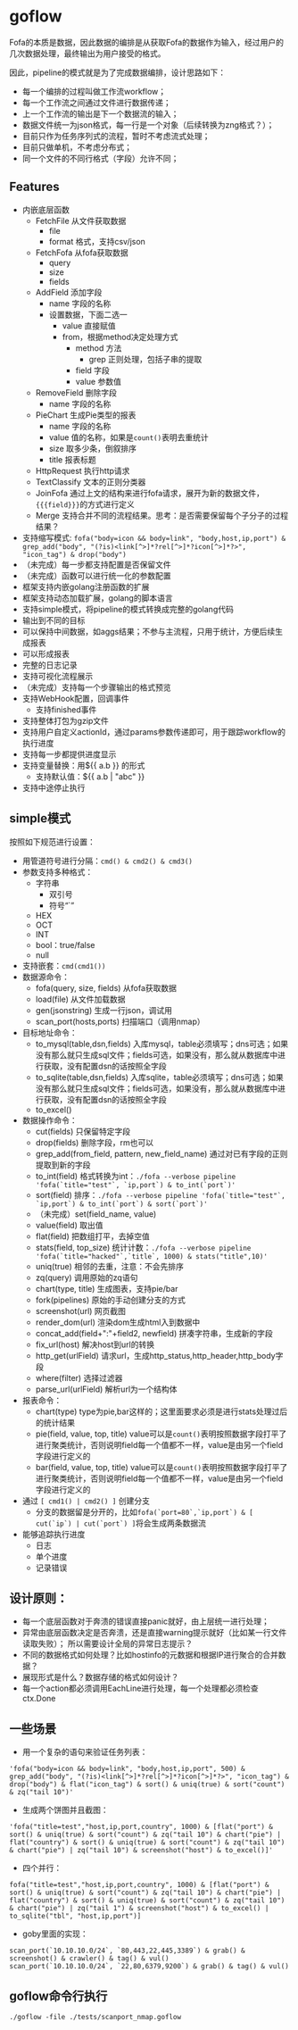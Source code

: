 # goflow

Fofa的本质是数据，因此数据的编排是从获取Fofa的数据作为输入，经过用户的几次数据处理，最终输出为用户接受的格式。

因此，pipeline的模式就是为了完成数据编排，设计思路如下：
-   每一个编排的过程叫做工作流workflow；
-   每一个工作流之间通过文件进行数据传递；
-   上一个工作流的输出是下一个数据流的输入；
-   数据文件统一为json格式，每一行是一个对象（后续转换为zng格式？）；
-   目前只作为任务序列式的流程，暂时不考虑流式处理；
-   目前只做单机，不考虑分布式；
-   同一个文件的不同行格式（字段）允许不同；

## Features
- 内嵌底层函数
    - FetchFile 从文件获取数据
        -   file
        -   format 格式，支持csv/json
    - FetchFofa 从fofa获取数据
        -   query
        -   size
        -   fields
    - AddField 添加字段
        -   name 字段的名称
        -   设置数据，下面二选一
            -   value 直接赋值
            -   from，根据method决定处理方式
                -   method 方法
                    -   grep 正则处理，包括子串的提取
                -   field 字段
                -   value 参数值
    - RemoveField 删除字段
        - name 字段的名称
    - PieChart 生成Pie类型的报表
      - name 字段的名称
      - value 值的名称，如果是```count()```表明去重统计
      - size 取多少条，倒叙排序
      - title 报表标题
    - HttpRequest 执行http请求
    - TextClassify 文本的正则分类器
    - JoinFofa 通过上文的结构来进行fofa请求，展开为新的数据文件，```{{{field}}}```的方式进行定义
    - Merge 支持合并不同的流程结果。思考：是否需要保留每个子分子的过程结果？
- 支持缩写模式: ```fofa("body=icon && body=link", "body,host,ip,port") & grep_add("body", "(?is)<link[^>]*?rel[^>]*?icon[^>]*?>", "icon_tag") & drop("body")```
- （未完成）每一步都支持配置是否保留文件
- （未完成）函数可以进行统一化的参数配置
- 框架支持内嵌golang注册函数的扩展
- 框架支持动态加载扩展，golang的脚本语言
- 支持simple模式，将pipeline的模式转换成完整的golang代码
- 输出到不同的目标
- 可以保持中间数据，如aggs结果；不参与主流程，只用于统计，方便后续生成报表
- 可以形成报表
- 完整的日志记录
- 支持可视化流程展示
- （未完成）支持每一个步骤输出的格式预览
- 支持WebHook配置，回调事件
  - 支持finished事件
- 支持整体打包为gzip文件
- 支持用户自定义actionId，通过params参数传递即可，用于跟踪workflow的执行进度
- 支持每一步都提供进度显示
- 支持变量替换：用${{ a.b }} 的形式
  - 支持默认值：${{ a.b | "abc" }}
- 支持中途停止执行

## simple模式

按照如下规范进行设置：
- 用管道符号进行分隔：```cmd() & cmd2() & cmd3()```
- 参数支持多种格式：
    -   字符串
        -   双引号
        -   符号“`”
    -   HEX
    -   OCT
    -   INT
    -   bool：true/false
    -   null
- 支持嵌套：```cmd(cmd1())```
- 数据源命令：
    -   fofa(query, size, fields) 从fofa获取数据
    -   load(file) 从文件加载数据
    -   gen(jsonstring) 生成一行json，调试用
    -   scan_port(hosts,ports) 扫描端口（调用nmap）
- 目标地址命令：
    -   to_mysql(table,dsn,fields) 入库mysql，table必须填写；dns可选；如果没有那么就只生成sql文件；fields可选，如果没有，那么就从数据库中进行获取，没有配置dsn的话按照全字段
    -   to_sqlite(table,dsn,fields) 入库sqlite，table必须填写；dns可选；如果没有那么就只生成sql文件；fields可选，如果没有，那么就从数据库中进行获取，没有配置dsn的话按照全字段
    -   to_excel()
- 数据操作命令：
    - cut(fields) 只保留特定字段
    - drop(fields) 删除字段，rm也可以
    - grep_add(from_field, pattern, new_field_name) 通过对已有字段的正则提取到新的字段
    - to_int(field) 格式转换为int：```./fofa --verbose pipeline 'fofa(`title="test"`, `ip,port`) & to_int(`port`)'```
    - sort(field) 排序：```./fofa --verbose pipeline 'fofa(`title="test"`, `ip,port`) & to_int(`port`) & sort(`port`)'```
    - （未完成）set(field_name, value)
    - value(field) 取出值
    - flat(field) 把数组打平，去掉空值
    - stats(field, top_size) 统计计数：```./fofa --verbose pipeline 'fofa(`title="hacked"`,`title`, 1000) & stats("title",10)'```
    - uniq(true) 相邻的去重，注意：不会先排序
    - zq(query) 调用原始的zq语句
    - chart(type, title) 生成图表，支持pie/bar
    - fork(pipelines) 原始的手动创建分支的方式
    - screenshot(url) 网页截图
    - render_dom(url) 渲染dom生成html入到数据中
    - concat_add(field+":"+field2, newfield) 拼凑字符串，生成新的字段
    - fix_url(host) 解决host到url的转换
    - http_get(urlField) 请求url，生成http_status,http_header,http_body字段
    - where(filter) 选择过滤器
    - parse_url(urlField) 解析url为一个结构体
- 报表命令：
  - chart(type) type为pie,bar这样的；这里面要求必须是进行stats处理过后的统计结果
  - pie(field, value, top, title) value可以是```count()```表明按照数据字段打平了进行聚类统计，否则说明field每一个值都不一样，value是由另一个field字段进行定义的
  - bar(field, value, top, title) value可以是```count()```表明按照数据字段打平了进行聚类统计，否则说明field每一个值都不一样，value是由另一个field字段进行定义的
- 通过 ```[ cmd1() | cmd2() ]``` 创建分支
    -   分支的数据留是分开的，比如```fofa(`port=80`,`ip,port`) & [ cut(`ip`) | cut(`port`) ]```将会生成两条数据流
- 能够追踪执行进度
    -   日志
    -   单个进度
    -   记录错误

## 设计原则：
- 每一个底层函数对于奔溃的错误直接panic就好，由上层统一进行处理；
- 异常由底层函数决定是否奔溃，还是直接warning提示就好（比如某一行文件读取失败）； 所以需要设计全局的异常日志提示？
- 不同的数据格式如何处理？比如hostinfo的元数据和根据IP进行聚合的合并数据？
- 展现形式是什么？数据存储的格式如何设计？
- 每一个action都必须调用EachLine进行处理，每一个处理都必须检查ctx.Done

## 一些场景

-   用一个复杂的语句来验证任务列表：
```
'fofa("body=icon && body=link", "body,host,ip,port", 500) & grep_add("body", "(?is)<link[^>]*?rel[^>]*?icon[^>]*?>", "icon_tag") & drop("body") & flat("icon_tag") & sort() & uniq(true) & sort("count") & zq("tail 10")'
```

-   生成两个饼图并且截图：
```
'fofa("title=test","host,ip,port,country", 1000) & [flat("port") & sort() & uniq(true) & sort("count") & zq("tail 10") & chart("pie") | flat("country") & sort() & uniq(true) & sort("count") & zq("tail 10") & chart("pie") | zq("tail 10") & screenshot("host") & to_excel()]'
```

-   四个并行：
```
fofa("title=test","host,ip,port,country", 1000) & [flat("port") & sort() & uniq(true) & sort("count") & zq("tail 10") & chart("pie") | flat("country") & sort() & uniq(true) & sort("count") & zq("tail 10") & chart("pie") | zq("tail 1") & screenshot("host") & to_excel() | to_sqlite("tbl", "host,ip,port")]
```

-   goby里面的实现：
```
scan_port(`10.10.10.0/24`, `80,443,22,445,3389`) & grab() & screenshot() & crawler() & tag() & vul()
scan_port(`10.10.10.0/24`, `22,80,6379,9200`) & grab() & tag() & vul()
```

## goflow命令行执行
```shell
./goflow -file ./tests/scanport_nmap.goflow
```